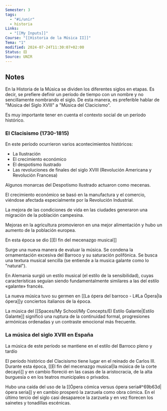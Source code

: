 ```yaml
---
Semester: 3
tags:
  - "#i/unir"
  - historia
Links:
  - "[[My Inputs]]"
Course: "[[Historia de la Música II]]"
Tema: "1"
modified: 2024-07-24T11:30:07+02:00
Status: 🟨
Source: UNIR
---
```


## Notes

En la Historia de la Música se dividen los diferentes siglos en etapas. Es decir, se prefiere definir un período de tiempo con un nombre y no sencillamente nombrando el siglo. De esta manera, es preferible hablar de "Música del Siglo XVIII" a "Música del Clacicismo".

Es muy importante tener en cuenta el contexto social de un período histórico.

### El Clacisismo (1730-1815)

En este período ocurrieron varios acontecimientos históricos:
- La Ilustración
- El crecimiento económico
- El despotismo ilustrado
- Las revoluciones de finales del siglo XVIII (Revolución Americana y Revolución Francesa)

Algunos monarcas del Despotismo Ilustrado actuaron como mecenas.

El crecimiento económico se basó en la manufactura y el comercio, viéndose afectada especialmente por la Revolución Industrial.

La mejora de las condiciones de vida en las ciudades generaron una migración de la población campesina.

Mejoras en la agricultura promovieron en una mejor alimentación y hubo un aumento de la población europea.

En esta época se dio [[El fin del mecenazgo musical]]

Surge una nueva manera de evaluar la música. Se condena la ornamentación excesiva del Barroco y su saturación polifónica. Se busca una textura musical sencilla (se entiende a la musica galante como lo "natural").

En Alemania surgió un estilo musical (el estilo de la sensibilidad), cuyas características seguían siendo fundamentalmente similares a las del estilo «galante» francés. 

La nueva música tuvo su germen en [[La ópera del barroco - L#La Ópera|la ópera]]y conciertos italianos de la época.

La música del [[Spaces/My School/My Concepts/El Estilo Galante|Estilo Galante]] significó una ruptura de la continuidad formal, progresiones armónicas ordenadas y un contraste emocional más frecuente.

### La música del siglo XVIII en España

La música de este período se mantiene en el estilo del Barroco pleno y tardío

El período histórico del Clacisismo tiene lugar en el reinado de Carlos III. Durante esta época, [[El fin del mecenazgo musical|la música de la corte decayó]] y en cambio floreció en las casas de la aristocracia, de la alta burguesía o en los teatros municipales o privados.

Hubo una caída del uso de la [[Ópera cómica versus ópera seria#^69b63d|ópera seria]] y en cambio prosperó la zarzuela como obra cómica. En el último tercio del siglo casi desaparece la zarzuela y en vez florecen los sainetes y tonadillas escénicas.






























